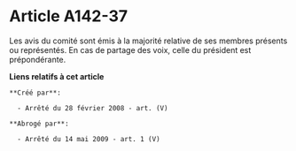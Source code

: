 # Article A142-37

Les avis du comité sont émis à la majorité relative de ses membres présents ou représentés. En cas de partage des voix, celle
du président est prépondérante.

**Liens relatifs à cet article**

	**Créé par**:

	  - Arrêté du 28 février 2008 - art. (V)

	**Abrogé par**:

	  - Arrêté du 14 mai 2009 - art. 1 (V)
